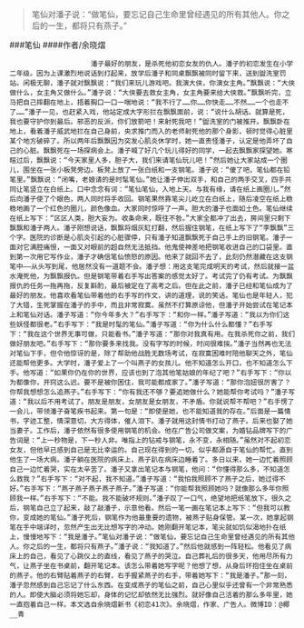 > 笔仙对潘子说：“做笔仙，要忘记自己生命里曾经遇见的所有其他人。你之后的一生，都将只有燕子。”

###笔仙
####作者/余晓熠

						潘子最好的朋友，是杀死他初恋女友的仇人。潘子的初恋发生在小学二年级。因为上课激烈地说话到打起来，放学后潘子和同桌飘飘被同时留下来，送到盥洗室罚站。闲极无聊，潘子就对飘飘说：“我们来玩儿游戏吧。我演大侠，你演女主角。”飘飘说：“大侠做什么，女主角又做什么。”潘子说：“大侠要去救女主角，女主角要来给大侠救。”飘飘听完，立马把自己摔翻在地上，捂着胸口一口一喘地说：“我不行了……你……你快走……不然……一个也走不了……”潘子一见，也赶紧入戏，他站定成大字形拦在飘飘面前，说：“说什么胡话。就算是死，我也要守护你到最后。邪恶的反派，你们放箭吧！来射死我吧！”盥洗室的门被推开。飘飘卧在地上，看着潘子威武地拦在自己身前，央求推门而入的老师射死他的那个身影，顿时觉得心脏里某个地方破碎了。所以两年后飘飘因为突发心肌炎休学时，她一直责怪潘子，认定是他弄坏了自己的心脏。飘飘死在一场探病会上。潘子喊了好几个玩儿得好的同学，一起去飘飘家探望她。寒暄过后，飘飘说：“今天家里人多，胆子大，我们来请笔仙玩儿吧！”然后她让大家站成一个圈儿，围坐在一张小板凳旁边。板凳上放了一张白纸和一支钢笔。潘子说：“傻了吧，笔仙都在铅笔里。”飘飘说：“闭嘴，老娘请的是时髦笔仙。”她让潘子伸出双手，和自己的两手交叉，四手共同让笔竖立在白纸上。口中念念有词：“笔仙笔仙，入地上天。与我有缘，请在纸上画圈儿。”然后向潘子使了个眼色，两人同时将手收回。钢笔果然靠笔尖儿屹立在白纸上，随后凌空在纸上稳稳地画了一个红色的圈儿，颜色像血。大家同时惊呼了一声。胆大的潘子也面如土色。笔仙继续在纸上写下：“区区人类，胆大妄为。收条命来，既往不咎。”大家全都冲了出去，房间里只剩下飘飘和潘子两人。潘子刚想说话，飘飘将烟灰缸打翻，然后握住钢笔，在纸上写下了“李飘飘”三个字。医院的诊断是心肌炎引起的心脏骤停，只有潘子知道飘飘死于自己手上的旧钢笔。潘子一面对它满腔痛恨，一面又对眼前的超自然无法抵挡。他鬼使神差地把钢笔收进自己的口袋里。直到第一次用它写作业，潘子才确信笔仙愤怒的原因。他来了就回不去了，此刻仍然潜藏在这支钢笔中——从头写到尾，他居然没有一道题不会。潘子想：用这支笔完成明天的考试，然后就接一盆水淹死他，为飘飘报仇。但是钢笔带着右手写出答案的感觉太好了。考试完了仍有考试。为飘飘报仇的任务一拖再拖，反复斟酌，最后被定在了高考之后。但在此之前，潘子已经和笔仙成为了最好的朋友。他喜欢看笔仙带着他的右手写的作文，讲的道理，说的笑话。笔仙也是年轻人，犯了大错，生死掌握在潘子的手中，而且非常寂寞。虽然不打算原谅他，但潘子开始尝试在笔记本上和笔仙对话。潘子写道：“你今年多大？”右手写下：“和你一样。”潘子写道：“我以为你们这些妖怪都很老。”右手写下：“我是时髦的笔仙。”潘子写道：“你为什么什么都懂？”右手写下：“我在这个世界无事可做，只能看书。”潘子写道：“那你对我真有用。在我杀死你之前，我们做好朋友吧。”右手写下：“那你要多来找我。没有字写的时候，时间很难挨。”潘子当然再也无法对笔仙下手，但令他惊讶的是，除了帮助他战胜无数场考试，在寂寞困难时陪他聊天之外，笔仙还能帮他更多。大学时，潘子爱上了一个叫燕子的女孩儿。他不知道怎么开口，也不知道怎么下手。他写道：“如果你仍在你的世界，应该也到了泡其他笔姑娘的年纪了吧？”右手写下：“你以为都像你，开窍这么迟。要不是被你困住，我可能都成家了。”潘子写道：“那你泡妞很厉害了？你帮我想想怎么追燕子。”右手写下：“你有我还不够？要追她做什么？她能帮你考试吗？”潘子写道：“我以后不用考试了。朋友是朋友，女朋友是女朋友，不矛盾。你就说帮不帮吧？”右手愣了一会儿，带领潘子奋笔疾书起来。第一句是：“即使是她，也不能知道我的存在。”后面是一篇情书，字迹工整，情深意切，大方得体，催人泪下。潘子就用这封情书打动了燕子。后来也娶了她当妻子。工作后，潘子依然有很多使用钢笔的机会。他在广告公司做文案，为婚钻品牌写下的广告词是：“上一秒物是，下一秒人非。唯指上的钻戒与钢笔，永不变，永相随。”虽然对不起初恋女友，但他早已感到自己是无比幸运的。自己现在得到的一切，似乎都源自于笔仙的帮忙。直到他生了一场大病。潘子躺在医院的病床上，燕子趴在病床边睡着了。多日以来，她一边忙着照顾自己一边忙着哭，实在太辛苦了。潘子又拿出笔记本与钢笔，他问：“你懂得那么多，不知道怎么救我？”右手写下：“对不起，我不知道。”潘子写道：“我怕我照顾不了燕子之后，她过得不好。”右手写下：“燕子燕子燕子燕子燕子。”潘子写道：“你能帮我照顾她吗？就像那么多年你照顾我一样。”右手写下：“不能。我不能破坏规则。”潘子叹了一口气，绝望地把纸笔放下。很久之后，钢笔自己立了起来，敲了敲潘子，示意他看。然后一笔一画在笔记本上写下：“但我可以教你，变成她的笔仙。”潘子死后，钢笔作为他最重要的遗物，被燕子贴身保管。某一次，她拿起钢笔在手中端详时，忽然产生出无比想写字的冲动。她刚翻开笔记本，笔尖就如饥似渴地扑在纸上，慢慢地写下：“我是潘子。”笔仙对潘子说：“做笔仙，要忘记自己生命里曾经遇见的所有其他人。你之后的一生，都将只有燕子。”潘子说：“我知道了。”然后他就感到一阵轻松。他看见了病床上的自己，看见了心跳仪上的直线，看见了燕子的哭泣。自己葬礼后的很多天，他用尽所有力气，让燕子坐在书桌前，翻开笔记本。该怎么带着她写字呢？他想了想，从身后环抱住坐在桌前的燕子。他的右臂贴着燕子的右臂，右手握紧燕子的右手，带着她写下：“我是潘子。”那一刻，潘子忽然感到自己忘记了什么东西。在变成燕子的笔仙之前，自己心里似乎还曾有一个非常熟悉的人。即使大脑必须将她忘却，身体的记忆却依然无比强烈。就好像自己活着的那么多年里，她一直抱着自己一样。本文选自余晓熠新书《初恋41次》。余晓熠，作家、广告人。微博ID：@椰__青 